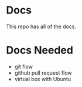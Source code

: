 # Docs

This repo has all of the docs.

# Docs Needed

 - git flow
 - github pull request flow
 - virtual box with Ubuntu
